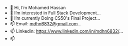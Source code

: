 - 👋 Hi, I’m Mohamed Hassan
- 👀 I’m interested in Full Stack Development...
- 🌱 I’m currently Doing CS50's Final Project...
- 📫 Email: mdhn6832@gmail.com...
- 📫 Linkedin: https://www.linkedin.com/in/mdhn6832/...
- 📫 

<!---
mohamed-hassan-6832/mohamed-hassan-6832 is a ✨ special ✨ repository because its `README.md` (this file) appears on your GitHub profile.
You can click the Preview link to take a look at your changes.
--->
